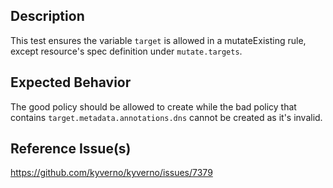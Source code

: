 ## Description

This test ensures the variable `target` is allowed in a mutateExisting rule, except resource's spec definition under `mutate.targets`.

## Expected Behavior

The good policy should be allowed to create while the bad policy that contains `target.metadata.annotations.dns` cannot be created as it's invalid.


## Reference Issue(s)

https://github.com/kyverno/kyverno/issues/7379